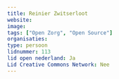 ```yaml
---
title: Reinier Zwitserloot
website: 
image: 
tags: ["Open Zorg", "Open Source"]
organisaties:
type: persoon
lidnummer: 113
lid open nederland: Ja
Lid Creative Commons Network: Nee
---
```


